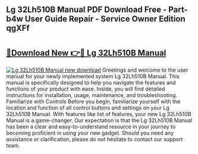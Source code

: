 ## Lg 32Lh510B Manual PDF Download Free - Part-b4w User Guide Repair - Service Owner Edition qgXFf

# <h2><a href="http://cf24631.oget.top/?id=Lg+32Lh510B+Manual">🔗Download New 👉🔴 Lg 32Lh510B Manual</a></h2>

[![Lg 32Lh510B Manual new download](https://i.imgur.com/5g1atiW.png)](http://cf24631.oget.top/?id=Lg+32Lh510B+Manual)
Greetings and welcome to the user manual for your newly implemented system Lg 32Lh510B Manual. This manual is specifically designed to help you navigate the features and functions of your product with ease. Inside, you will find detailed instructions for installation, usage, maintenance, and troubleshooting. Familiarize with Controls Before you begin, familiarize yourself with the location and function of all control buttons and settings on your Lg 32Lh510B Manual. With features like list of features, your new Lg 32Lh510B Manual is a game-changer. Our expectation is that the Lg 32Lh510B Manual has been a clear and easy-to-understand resource in your journey to becoming proficient in using your new gadget. Should you need any assistance or clarification, please do not hesitate to contact our support team.
